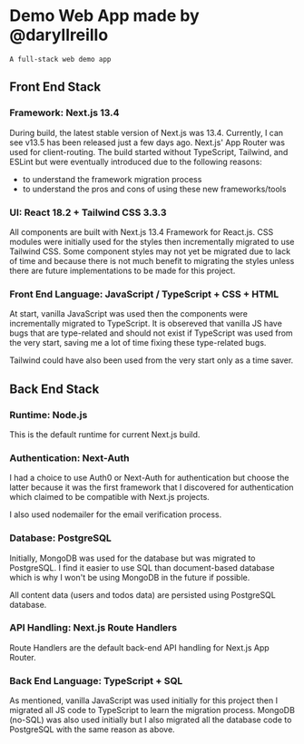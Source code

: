# Demo Web App made by @daryllreillo
    A full-stack web demo app

## Front End Stack
### Framework: Next.js 13.4
During build, the latest stable version of Next.js was 13.4. Currently, I can see v13.5 has been released just a few days ago.
Next.js' App Router was used for client-routing.
The build started without TypeScript, Tailwind, and ESLint but were eventually introduced due to the following reasons:
- to understand the framework migration process
- to understand the pros and cons of using these new frameworks/tools

### UI: React 18.2 + Tailwind CSS 3.3.3
All components are built with Next.js 13.4 Framework for React.js. CSS modules were initially used for the styles then incrementally migrated to use Tailwind CSS.
Some component styles may not yet be migrated due to lack of time and because there is not much benefit to migrating the styles unless there are future implementations to be made for this project.

### Front End Language: JavaScript / TypeScript + CSS + HTML
At start, vanilla JavaScript was used then the components were incrementally migrated to TypeScript. It is obsereved that vanilla JS have bugs that are type-related and should not exist if TypeScript was used from the very start, saving me a lot of time fixing these type-related bugs.

Tailwind could have also been used from the very start only as a time saver.

## Back End Stack
### Runtime: Node.js
This is the default runtime for current Next.js build.

### Authentication: Next-Auth
I had a choice to use Auth0 or Next-Auth for authentication but choose the latter because it was the first framework that I discovered for authentication which claimed to be compatible with Next.js projects.

I also used nodemailer for the email verification process.

### Database: PostgreSQL
Initially, MongoDB was used for the database but was migrated to PostgreSQL. I find it easier to use SQL than document-based database which is why I won't be using MongoDB in the future if possible.

All content data (users and todos data) are persisted using PostgreSQL database.

### API Handling: Next.js Route Handlers
Route Handlers are the default back-end API handling for Next.js App Router.

### Back End Language: TypeScript + SQL
As mentioned, vanilla JavaScript was used initially for this project then I migrated all JS code to TypeScript to learn the migration process.
MongoDB (no-SQL) was also used initially but I also migrated all the database code to PostgreSQL with the same reason as above.
